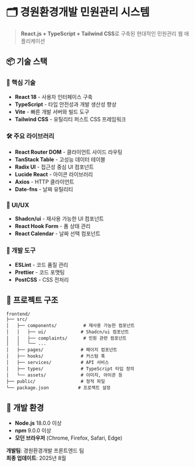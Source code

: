 # 🗂️ 경원환경개발 민원관리 시스템

> **React.js + TypeScript + Tailwind CSS**로 구축된 현대적인 민원관리 웹 애플리케이션

## 📦 기술 스택

### 🎯 핵심 기술

- **React 18** - 사용자 인터페이스 구축
- **TypeScript** - 타입 안전성과 개발 생산성 향상
- **Vite** - 빠른 개발 서버와 빌드 도구
- **Tailwind CSS** - 유틸리티 퍼스트 CSS 프레임워크

### 🛠️ 주요 라이브러리

- **React Router DOM** - 클라이언트 사이드 라우팅
- **TanStack Table** - 고성능 데이터 테이블
- **Radix UI** - 접근성 중심 UI 컴포넌트
- **Lucide React** - 아이콘 라이브러리
- **Axios** - HTTP 클라이언트
- **Date-fns** - 날짜 유틸리티

### 🎨 UI/UX

- **Shadcn/ui** - 재사용 가능한 UI 컴포넌트
- **React Hook Form** - 폼 상태 관리
- **React Calendar** - 날짜 선택 컴포넌트

### 🔧 개발 도구

- **ESLint** - 코드 품질 관리
- **Prettier** - 코드 포맷팅
- **PostCSS** - CSS 전처리

## 🎯 프로젝트 구조

```
frontend/
├── src/
│   ├── components/          # 재사용 가능한 컴포넌트
│   │   ├── ui/             # Shadcn/ui 컴포넌트
│   │   ├── complaints/      # 민원 관련 컴포넌트
│   │   └── ...
│   ├── pages/              # 페이지 컴포넌트
│   ├── hooks/              # 커스텀 훅
│   ├── services/           # API 서비스
│   ├── types/              # TypeScript 타입 정의
│   └── assets/             # 이미지, 아이콘 등
├── public/                 # 정적 파일
└── package.json           # 프로젝트 설정
```

## 🔧 개발 환경

- **Node.js** 18.0.0 이상
- **npm** 9.0.0 이상
- **모던 브라우저** (Chrome, Firefox, Safari, Edge)

**개발팀**: 경원환경개발 프론트엔드 팀  
**최종 업데이트**: 2025년 8월
